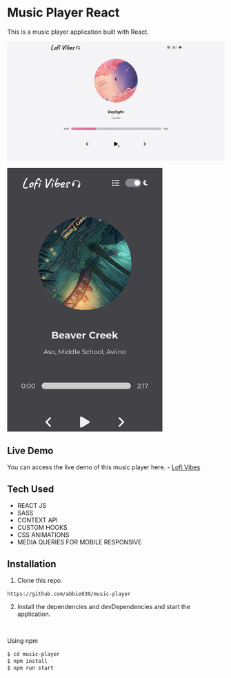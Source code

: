# Music Player React

This is a music player application built with React.

![cover](./public/lofi_vibes.gif)

![cover](./public/mobile.jpeg)

## Live Demo

You can access the live demo of this music player here. - [Lofi Vibes](https://stirring-seahorse-18cf7b.netlify.app/)

## Tech Used

* REACT JS
* SASS
* CONTEXT API
* CUSTOM HOOKS
* CSS ANIMATIONS
* MEDIA QUERIES FOR MOBILE RESPONSIVE

## Installation
1. Clone this repo.

```
https://github.com/abbie930/music-player
```
2. Install the dependencies and devDependencies and start the application.

<br/>

Using npm

```
$ cd music-player
$ npm install
$ npm run start
```

